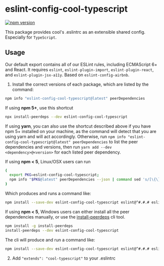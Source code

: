 # eslint-config-cool-typescript

[![npm version](https://badge.fury.io/js/eslint-config-cool-typescript.svg)](http://badge.fury.io/js/eslint-config-cool-typescript)

This package provides cool's .eslintrc as an extensible shared config. Especially for `TypeScript`.

## Usage

Our default export contains all of our ESLint rules, including ECMAScript 6+ and React. It requires `eslint`, `eslint-plugin-import`, `eslint-plugin-react`, and `eslint-plugin-jsx-a11y`.  Based on `eslint-config-airbnb`.

1. Install the correct versions of each package, which are listed by the command:

  ```sh
  npm info "eslint-config-cool-typescript@latest" peerDependencies
  ```

  If using **npm 5+**, use this shortcut

  ```sh
  npx install-peerdeps --dev eslint-config-cool-typescript
  ```

  If using **yarn**, you can also use the shortcut described above if you have npm 5+ installed on your machine, as the command will detect that you are using yarn and will act accordingly.
  Otherwise, run `npm info "eslint-config-cool-typescript@latest" peerDependencies` to list the peer dependencies and versions, then run `yarn add --dev <dependency>@<version>` for each listed peer dependency.

  If using **npm < 5**, Linux/OSX users can run

  ```sh
  (
    export PKG=eslint-config-cool-typescript;
    npm info "$PKG@latest" peerDependencies --json | command sed 's/[\{\},]//g ; s/: /@/g' | xargs npm install --save-dev "$PKG@latest"
  )
  ```

  Which produces and runs a command like:

  ```sh
  npm install --save-dev eslint-config-cool-typescript eslint@^#.#.# eslint-plugin-jsx-a11y@^#.#.# eslint-plugin-import@^#.#.# eslint-plugin-react@^#.#.#
  ```

  If using **npm < 5**, Windows users can either install all the peer dependencies manually, or use the [install-peerdeps](https://github.com/nathanhleung/install-peerdeps) cli tool.

  ```sh
  npm install -g install-peerdeps
  install-peerdeps --dev eslint-config-cool-typescript
  ```
  The cli will produce and run a command like:

  ```sh
  npm install --save-dev eslint-config-cool-typescript eslint@^#.#.# eslint-plugin-jsx-a11y@^#.#.# eslint-plugin-import@^#.#.# eslint-plugin-react@^#.#.#
  ```

2. Add `"extends": "cool-typescript"` to your .eslintrc
